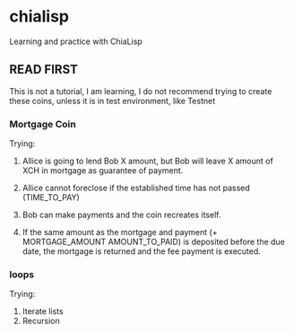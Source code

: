 # chialisp
Learning and practice with ChiaLisp

## READ FIRST

This is not a tutorial, I am learning, I do not recommend trying to create these coins, unless it is in test environment, like Testnet 

### Mortgage Coin

Trying:

1. Allice is going to lend Bob X amount, but Bob will leave X amount of XCH in mortgage as guarantee of payment.

2. Allice cannot foreclose if the established time has not passed (TIME_TO_PAY)

3. Bob can make payments and the coin recreates itself.

4. If the same amount as the mortgage and payment (+ MORTGAGE_AMOUNT AMOUNT_TO_PAID) is deposited before the due date, the mortgage is returned and the fee payment is executed.

### loops

Trying:

1. Iterate lists
2. Recursion

